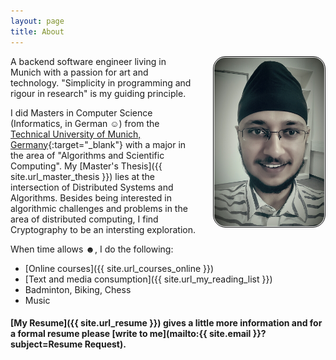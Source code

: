 ```yaml
---
layout: page
title: About
---
```


<!--img src="/res/portrait.jpg" style="max-width: 35%; max-height: 35%;" align="right" /-->

<img src="/res/portrait.jpg" width="35%" align="right" style="padding: 1px; border:thin solid black; border-radius: 20px; margin: 0px 0px 16px 24px;" />

A backend software engineer living in Munich with a passion for art and technology.
"Simplicity in programming and rigour in research" is my guiding principle.

I did Masters in Computer Science (Informatics, in German <span>&#9786;</span>) from the [Technical University of Munich, Germany](https://www.tum.de/){:target="_blank"} with a major in the area of "Algorithms and Scientific Computing".
My [Master's Thesis]({{ site.url_master_thesis }}) lies at the intersection of Distributed Systems and Algorithms.
Besides being interested in algorithmic challenges and problems in the area of distributed computing, I find Cryptography to be an intersting exploration.

When time allows <span>&#9787;</span>, I do the following:

* [Online courses]({{ site.url_courses_online }})
* [Text and media consumption]({{ site.url_my_reading_list }})
* Badminton, Biking, Chess
* Music

#### [My Resume]({{ site.url_resume }}) gives a little more information and for a formal resume please [write to me](mailto:{{ site.email }}?subject=Resume Request).

<!--div class="message" style="font-size:11px">
  The views expressed on this blog are solely personal and have no binding, relation or influence with my current and/or past employers.
</div-->
